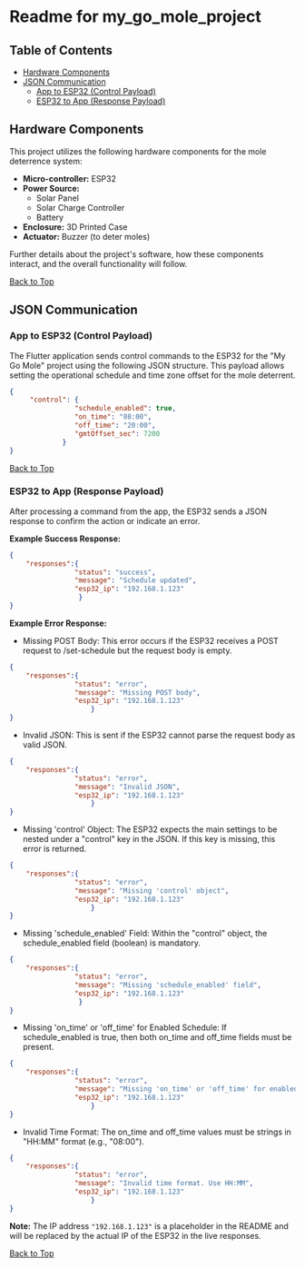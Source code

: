 # Readme for my_go_mole_project

## Table of Contents
* [Hardware Components](#hardware-components)
* [JSON Communication](#json-communication)
    * [App to ESP32 (Control Payload)](#app-to-esp32-control-payload)
    * [ESP32 to App (Response Payload)](#esp32-to-app-response-payload)

## Hardware Components

This project utilizes the following hardware components for the mole deterrence system:

*   **Micro-controller:** ESP32
*   **Power Source:**
    *   Solar Panel
    *   Solar Charge Controller
    *   Battery
*   **Enclosure:** 3D Printed Case
*   **Actuator:** Buzzer (to deter moles)

Further details about the project's software, how these components interact, and the overall functionality will follow.

[Back to Top](#readme-for-my_go_mole_project)

## JSON Communication

### App to ESP32 (Control Payload)

The Flutter application sends control commands to the ESP32 for the "My Go Mole" project using the following JSON structure. This payload allows setting the operational schedule and time zone offset for the mole deterrent.


```json
{
     "control": {
                "schedule_enabled": true,
                "on_time": "08:00",
                "off_time": "20:00",
                "gmtOffset_sec": 7200
             }
}
```

[Back to Top](#readme-for-my_go_mole_project)

### ESP32 to App (Response Payload)

After processing a command from the app, the ESP32 sends a JSON response to confirm the action or indicate an error.

**Example Success Response:**
```json
{
    "responses":{
                "status": "success",
                "message": "Schedule updated",
                "esp32_ip": "192.168.1.123"
                 }
}
```

**Example Error Response:**

* Missing POST Body: This error occurs if the ESP32 receives a POST request to /set-schedule but the request body is empty.
```json
{
    "responses":{
                "status": "error",
                "message": "Missing POST body",
                "esp32_ip": "192.168.1.123"
                    }
}
```

* Invalid JSON: This is sent if the ESP32 cannot parse the request body as valid JSON.

```json
{
    "responses":{
                "status": "error",
                "message": "Invalid JSON",
                "esp32_ip": "192.168.1.123"
                    }
}
```

* Missing 'control' Object: The ESP32 expects the main settings to be nested under a "control" key in the JSON. If this key is missing, this error is returned.

```json
{
    "responses":{
                "status": "error",
                "message": "Missing 'control' object",
                "esp32_ip": "192.168.1.123"
                    }
}
```

* Missing 'schedule_enabled' Field: Within the "control" object, the schedule_enabled field (boolean) is mandatory.

```json
{
    "responses":{
                "status": "error",
                "message": "Missing 'schedule_enabled' field",
                "esp32_ip": "192.168.1.123"
                 }
}
```

* Missing 'on_time' or 'off_time' for Enabled Schedule: If schedule_enabled is true, then both on_time and off_time fields must be present.

```json
{
    "responses":{
                "status": "error",
                "message": "Missing 'on_time' or 'off_time' for enabled schedule",
                "esp32_ip": "192.168.1.123"
                    }
}
```
* Invalid Time Format: The on_time and off_time values must be strings in "HH:MM" format (e.g., "08:00").

```json
{
    "responses":{
                "status": "error",
                "message": "Invalid time format. Use HH:MM",
                "esp32_ip": "192.168.1.123"
                    }
}
```

**Note:** The IP address `"192.168.1.123"` is a placeholder in the README and will be replaced by the actual IP of the ESP32 in the live responses.

[Back to Top](#readme-for-my_go_mole_project)

